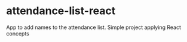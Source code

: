 # attendance-list-react
App to add names to the attendance list. Simple project applying React concepts
